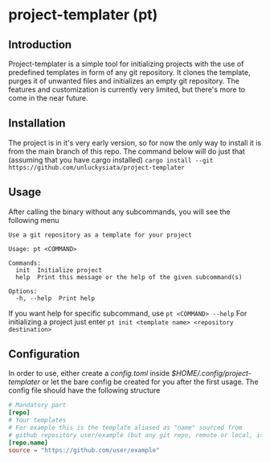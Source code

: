 
# project-templater (pt)

## Introduction
Project-templater is a simple tool for initializing projects with the use of
predefined templates in form of any git repository. It clones the template,
purges it of unwanted files and initializes an empty git repository.
The features and customization is currently very limited, but there's more
to come in the near future.

## Installation
The project is in it's very early version, so for now the only way to install
it is from the main branch of this repo.
The command below will do just that (assuming that you have cargo installed)
```cargo install --git https://github.com/unluckysiata/project-templater```

## Usage
After calling the binary without any subcommands, you will see the following menu
```
Use a git repository as a template for your project

Usage: pt <COMMAND>

Commands:
  init  Initialize project
  help  Print this message or the help of the given subcommand(s)

Options:
  -h, --help  Print help
```
If you want help for specific subcommand, use `pt <COMMAND> --help`
For initializing a project just enter
```pt init <template name> <repository destination>```

## Configuration
In order to use, either create a *config.toml* inside *$HOME/.config/project-templater*
or let the bare config be created for you after the first usage. The config file
should have the following structure
```toml
# Mandatory part
[repo]
# Your templates
# For example this is the template aliased as "name" sourced from
# github repository user/example (but any git repo, remote or local, is ok)
[repo.name]
source = "https://github.com/user/example"
```




